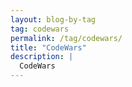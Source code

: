 ```yaml
---
layout: blog-by-tag
tag: codewars
permalink: /tag/codewars/
title: "CodeWars"
description: |
  CodeWars
---
```

